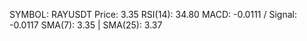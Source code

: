 SYMBOL: RAYUSDT
Price: 3.35
RSI(14): 34.80
MACD: -0.0111 / Signal: -0.0117
SMA(7): 3.35 | SMA(25): 3.37

